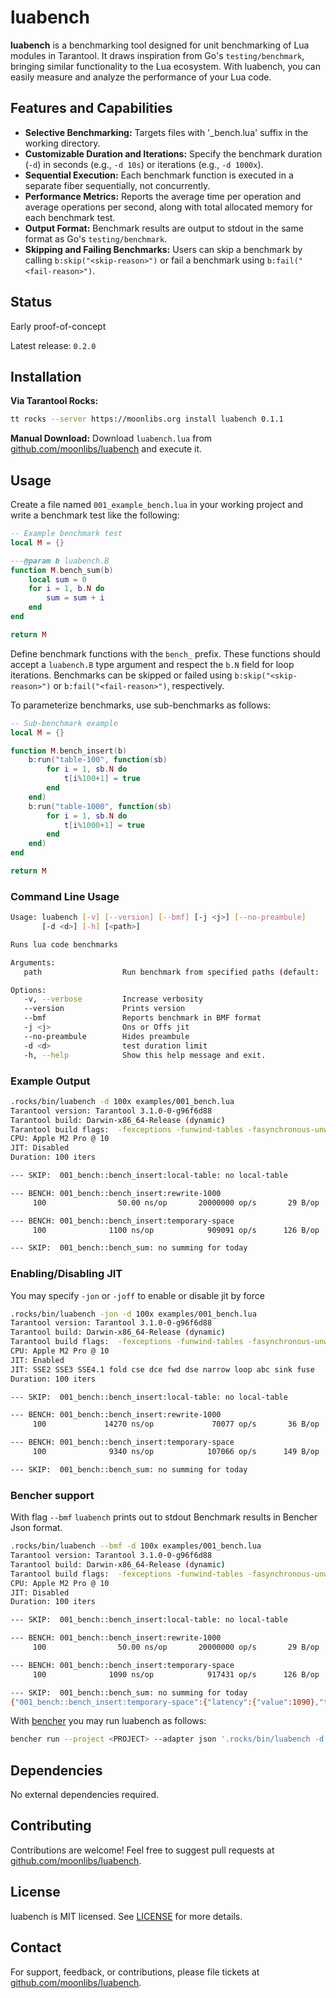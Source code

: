 # luabench

**luabench** is a benchmarking tool designed for unit benchmarking of Lua modules in Tarantool. It draws inspiration from Go's `testing/benchmark`, bringing similar functionality to the Lua ecosystem. With luabench, you can easily measure and analyze the performance of your Lua code.

## Features and Capabilities

- **Selective Benchmarking:** Targets files with '_bench.lua' suffix in the working directory.
- **Customizable Duration and Iterations:** Specify the benchmark duration (`-d`) in seconds (e.g., `-d 10s`) or iterations (e.g., `-d 1000x`).
- **Sequential Execution:** Each benchmark function is executed in a separate fiber sequentially, not concurrently.
- **Performance Metrics:** Reports the average time per operation and average operations per second, along with total allocated memory for each benchmark test.
- **Output Format:** Benchmark results are output to stdout in the same format as Go's `testing/benchmark`.
- **Skipping and Failing Benchmarks:** Users can skip a benchmark by calling `b:skip("<skip-reason>")` or fail a benchmark using `b:fail("<fail-reason>")`.

## Status

Early proof-of-concept

Latest release: `0.2.0`

## Installation

**Via Tarantool Rocks:**

```bash
tt rocks --server https://moonlibs.org install luabench 0.1.1
```

**Manual Download:**
Download `luabench.lua` from [github.com/moonlibs/luabench](https://github.com/moonlibs/luabench) and execute it.

## Usage

Create a file named `001_example_bench.lua` in your working project and write a benchmark test like the following:

```lua
-- Example benchmark test
local M = {}

---@param b luabench.B
function M.bench_sum(b)
    local sum = 0
    for i = 1, b.N do
        sum = sum + i
    end
end

return M
```

Define benchmark functions with the `bench_` prefix. These functions should accept a `luabench.B` type argument and respect the `b.N` field for loop iterations. Benchmarks can be skipped or failed using `b:skip("<skip-reason>")` or `b:fail("<fail-reason>")`, respectively.

To parameterize benchmarks, use sub-benchmarks as follows:

```lua
-- Sub-benchmark example
local M = {}

function M.bench_insert(b)
    b:run("table-100", function(sb)
        for i = 1, sb.N do
            t[i%100+1] = true
        end
    end)
    b:run("table-1000", function(sb)
        for i = 1, sb.N do
            t[i%1000+1] = true
        end
    end)
end

return M
```

### Command Line Usage

```bash
Usage: luabench [-v] [--version] [--bmf] [-j <j>] [--no-preambule]
       [-d <d>] [-h] [<path>]

Runs lua code benchmarks

Arguments:
   path                  Run benchmark from specified paths (default: .)

Options:
   -v, --verbose         Increase verbosity
   --version             Prints version
   --bmf                 Reports benchmark in BMF format
   -j <j>                Ons or Offs jit
   --no-preambule        Hides preambule
   -d <d>                test duration limit
   -h, --help            Show this help message and exit.
```

### Example Output

```bash
.rocks/bin/luabench -d 100x examples/001_bench.lua
Tarantool version: Tarantool 3.1.0-0-g96f6d88
Tarantool build: Darwin-x86_64-Release (dynamic)
Tarantool build flags:  -fexceptions -funwind-tables -fasynchronous-unwind-tables -fno-common -msse2 -Wformat -Wformat-security -Werror=format-security -fstack-protector-strong -fPIC -fmacro-prefix-map=/tmp/tarantool-20240417-5649-53mktp/tarantool-3.1.0=. -std=c11 -Wall -Wextra -Wno-gnu-alignof-expression -Wno-cast-function-type -O3 -DNDEBUG
CPU: Apple M2 Pro @ 10
JIT: Disabled
Duration: 100 iters

--- SKIP:  001_bench::bench_insert:local-table: no local-table

--- BENCH: 001_bench::bench_insert:rewrite-1000
     100                50.00 ns/op       20000000 op/s       29 B/op   +2.92KB

--- BENCH: 001_bench::bench_insert:temporary-space
     100              1100 ns/op            909091 op/s      126 B/op   +12.34KB

--- SKIP:  001_bench::bench_sum: no summing for today
```

### Enabling/Disabling JIT

You may specify `-jon` or `-joff` to enable or disable jit by force

```bash
.rocks/bin/luabench -jon -d 100x examples/001_bench.lua
Tarantool version: Tarantool 3.1.0-0-g96f6d88
Tarantool build: Darwin-x86_64-Release (dynamic)
Tarantool build flags:  -fexceptions -funwind-tables -fasynchronous-unwind-tables -fno-common -msse2 -Wformat -Wformat-security -Werror=format-security -fstack-protector-strong -fPIC -fmacro-prefix-map=/tmp/tarantool-20240417-5649-53mktp/tarantool-3.1.0=. -std=c11 -Wall -Wextra -Wno-gnu-alignof-expression -Wno-cast-function-type -O3 -DNDEBUG
CPU: Apple M2 Pro @ 10
JIT: Enabled
JIT: SSE2 SSE3 SSE4.1 fold cse dce fwd dse narrow loop abc sink fuse
Duration: 100 iters

--- SKIP:  001_bench::bench_insert:local-table: no local-table

--- BENCH: 001_bench::bench_insert:rewrite-1000
     100             14270 ns/op             70077 op/s       36 B/op   +3.56KB

--- BENCH: 001_bench::bench_insert:temporary-space
     100              9340 ns/op            107066 op/s      149 B/op   +14.62KB

--- SKIP:  001_bench::bench_sum: no summing for today
```

### Bencher support

With flag `--bmf` `luabench` prints out to stdout Benchmark results in Bencher Json format.

```bash
.rocks/bin/luabench --bmf -d 100x examples/001_bench.lua
Tarantool version: Tarantool 3.1.0-0-g96f6d88
Tarantool build: Darwin-x86_64-Release (dynamic)
Tarantool build flags:  -fexceptions -funwind-tables -fasynchronous-unwind-tables -fno-common -msse2 -Wformat -Wformat-security -Werror=format-security -fstack-protector-strong -fPIC -fmacro-prefix-map=/tmp/tarantool-20240417-5649-53mktp/tarantool-3.1.0=. -std=c11 -Wall -Wextra -Wno-gnu-alignof-expression -Wno-cast-function-type -O3 -DNDEBUG
CPU: Apple M2 Pro @ 10
JIT: Disabled
Duration: 100 iters

--- SKIP:  001_bench::bench_insert:local-table: no local-table

--- BENCH: 001_bench::bench_insert:rewrite-1000
     100                50.00 ns/op       20000000 op/s       29 B/op   +2.92KB

--- BENCH: 001_bench::bench_insert:temporary-space
     100              1090 ns/op            917431 op/s      126 B/op   +12.34KB

--- SKIP:  001_bench::bench_sum: no summing for today
{"001_bench::bench_insert:temporary-space":{"latency":{"value":1090},"throughput":{"value":917431},"net_bytes":{"value":126}},"001_bench::bench_insert:rewrite-1000":{"latency":{"value":50},"throughput":{"value":20000000},"net_bytes":{"value":29}}}
```

With [bencher](https://bencher.dev/) you may run luabench as follows:

```bash
bencher run --project <PROJECT> --adapter json '.rocks/bin/luabench -d 1000x --bmf examples/001_bench.lua'
```

## Dependencies

No external dependencies required.

## Contributing

Contributions are welcome! Feel free to suggest pull requests at [github.com/moonlibs/luabench](https://github.com/moonlibs/luabench).

## License

luabench is MIT licensed. See [LICENSE](https://github.com/moonlibs/luabench/blob/master/LICENSE) for more details.

## Contact

For support, feedback, or contributions, please file tickets at [github.com/moonlibs/luabench](https://github.com/moonlibs/luabench).
